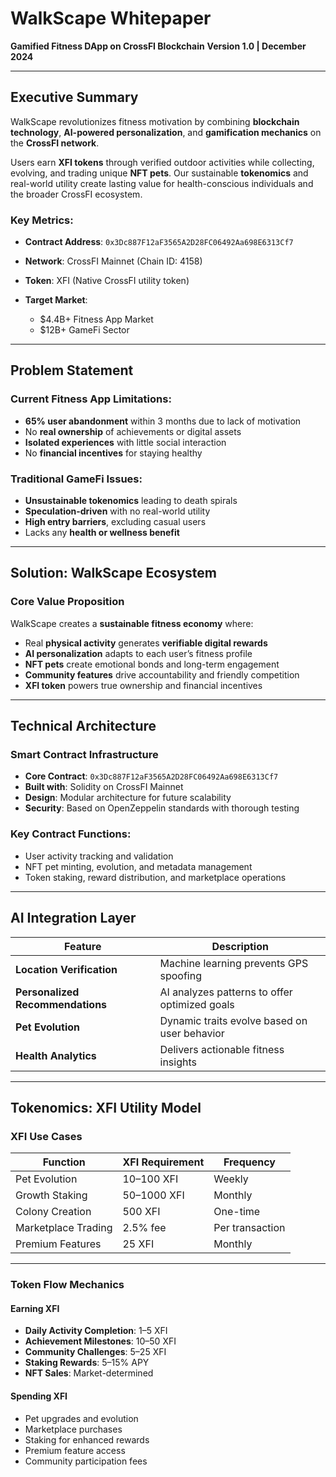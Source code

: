 # WalkScape Whitepaper

**Gamified Fitness DApp on CrossFI Blockchain**
**Version 1.0 | December 2024**

---

## Executive Summary

WalkScape revolutionizes fitness motivation by combining **blockchain technology**, **AI-powered personalization**, and **gamification mechanics** on the **CrossFI network**.

Users earn **XFI tokens** through verified outdoor activities while collecting, evolving, and trading unique **NFT pets**. Our sustainable **tokenomics** and real-world utility create lasting value for health-conscious individuals and the broader CrossFI ecosystem.

### Key Metrics:

* **Contract Address**: `0x3Dc887F12aF3565A2D28FC06492Aa698E6313Cf7`
* **Network**: CrossFI Mainnet (Chain ID: 4158)
* **Token**: XFI (Native CrossFI utility token)
* **Target Market**:

  * \$4.4B+ Fitness App Market
  * \$12B+ GameFi Sector

---

## Problem Statement

### Current Fitness App Limitations:

* **65% user abandonment** within 3 months due to lack of motivation
* No **real ownership** of achievements or digital assets
* **Isolated experiences** with little social interaction
* No **financial incentives** for staying healthy

### Traditional GameFi Issues:

* **Unsustainable tokenomics** leading to death spirals
* **Speculation-driven** with no real-world utility
* **High entry barriers**, excluding casual users
* Lacks any **health or wellness benefit**

---

## Solution: WalkScape Ecosystem

### Core Value Proposition

WalkScape creates a **sustainable fitness economy** where:

* Real **physical activity** generates **verifiable digital rewards**
* **AI personalization** adapts to each user’s fitness profile
* **NFT pets** create emotional bonds and long-term engagement
* **Community features** drive accountability and friendly competition
* **XFI token** powers true ownership and financial incentives

---

## Technical Architecture

### Smart Contract Infrastructure

* **Core Contract**: `0x3Dc887F12aF3565A2D28FC06492Aa698E6313Cf7`
* **Built with**: Solidity on CrossFI Mainnet
* **Design**: Modular architecture for future scalability
* **Security**: Based on OpenZeppelin standards with thorough testing

### Key Contract Functions:

* User activity tracking and validation
* NFT pet minting, evolution, and metadata management
* Token staking, reward distribution, and marketplace operations

---

## AI Integration Layer

| Feature                          | Description                                   |
| -------------------------------- | --------------------------------------------- |
| **Location Verification**        | Machine learning prevents GPS spoofing        |
| **Personalized Recommendations** | AI analyzes patterns to offer optimized goals |
| **Pet Evolution**                | Dynamic traits evolve based on user behavior  |
| **Health Analytics**             | Delivers actionable fitness insights          |

---

## Tokenomics: XFI Utility Model

### XFI Use Cases

| **Function**        | **XFI Requirement** | **Frequency**   |
| ------------------- | ------------------- | --------------- |
| Pet Evolution       | 10–100 XFI          | Weekly          |
| Growth Staking      | 50–1000 XFI         | Monthly         |
| Colony Creation     | 500 XFI             | One-time        |
| Marketplace Trading | 2.5% fee            | Per transaction |
| Premium Features    | 25 XFI              | Monthly         |

---

### Token Flow Mechanics

#### Earning XFI

* **Daily Activity Completion**: 1–5 XFI
* **Achievement Milestones**: 10–50 XFI
* **Community Challenges**: 5–25 XFI
* **Staking Rewards**: 5–15% APY
* **NFT Sales**: Market-determined

#### Spending XFI

* Pet upgrades and evolution
* Marketplace purchases
* Staking for enhanced rewards
* Premium feature access
* Community participation fees

